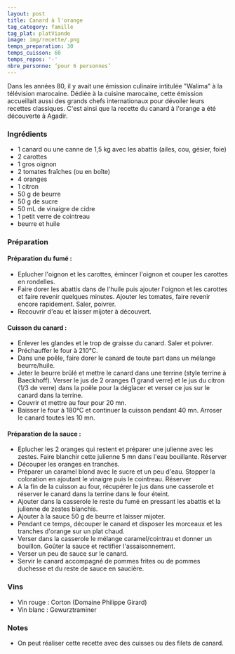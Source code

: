 ```yaml
---
layout: post
title: Canard à l'orange
tag_category: famille
tag_plat: platViande
image: img/recette/.png
temps_preparation: 30
temps_cuisson: 60
temps_repos: '-'
nbre_personne: ‘pour 6 personnes’
---
```

Dans les années 80, il y avait une émission culinaire intitulée "Walima" à la télévision marocaine. Dédiée à la cuisine marocaine, cette émission accueillait aussi des grands chefs internationaux pour dévoiler leurs recettes classiques. C'est ainsi que la recette du canard à l'orange a été découverte à Agadir.  

### Ingrédients
* 1 canard ou une canne de 1,5 kg avec les abattis (ailes, cou, gésier, foie)
* 2 carottes
* 1 gros oignon
* 2 tomates fraîches (ou en boîte)
* 4 oranges
* 1 citron
* 50 g de beurre
* 50 g de sucre
* 50 mL de vinaigre de cidre
* 1 petit verre de cointreau
* beurre et huile

### Préparation
#### Préparation du fumé :
* Eplucher l'oignon et les carottes, émincer l'oignon et couper les carottes en rondelles.
* Faire dorer les abattis dans de l'huile puis ajouter l'oignon et les carottes et faire revenir quelques minutes. Ajouter les tomates, faire revenir encore rapidement. Saler, poivrer.
* Recouvrir d'eau et laisser mijoter à découvert.

#### Cuisson du canard :
* Enlever les glandes et le trop de graisse du canard. Saler et poivrer.
* Préchauffer le four à 210°C.
* Dans une poêle, faire dorer le canard de toute part dans un mélange beurre/huile.
* Jeter le beurre brûlé et mettre le canard dans une terrine (style terrine à Baeckhoff). Verser le jus de 2 oranges (1 grand verre) et le jus du citron (1/3 de verre) dans la poêle pour la déglacer et verser ce jus sur le canard dans la terrine.
* Couvrir et mettre au four pour 20 mn.
* Baisser le four à 180°C et continuer la cuisson pendant 40 mn. Arroser le canard toutes les 10 mn.      

#### Préparation de la sauce :
* Eplucher les 2 oranges qui restent et préparer une julienne avec les zestes. Faire blanchir cette julienne 5 mn dans l'eau bouillante. Réserver
* Découper les oranges en tranches.
* Préparer un caramel blond avec le sucre et un peu d'eau. Stopper la coloration en ajoutant le vinaigre puis le cointreau. Réserver
* A la fin de la cuisson au four, récupérer le jus dans une casserole et réserver le canard dans la terrine dans le four éteint.
* Ajouter dans la casserole le reste du fumé en pressant les abattis et la julienne de zestes blanchis.
* Ajouter à la sauce 50 g de beurre et laisser mijoter.
* Pendant ce temps, découper le canard et disposer les morceaux et les tranches d'orange sur un plat chaud.
* Verser dans la casserole le mélange caramel/cointrau et donner un bouillon. Goûter la sauce et rectifier l'assaisonnement.
* Verser un peu de sauce sur le canard.
* Servir le canard accompagné de pommes frites ou de pommes duchesse et du reste de sauce en saucière.

### Vins
* Vin rouge : Corton (Domaine Philippe Girard)
* Vin blanc : Gewurztraminer


### Notes
* On peut réaliser cette recette avec des cuisses ou des filets de canard.
